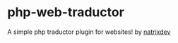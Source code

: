 # php-web-traductor
A simple php traductor plugin for websites! by [natrixdev](https://github.com/natrixev)
